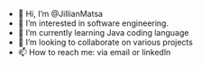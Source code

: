 - 👋 Hi, I’m @JillianMatsa
- 👀 I’m interested in software engineering.
- 🌱 I’m currently learning Java coding language
- 💞️ I’m looking to collaborate on various projects
- 📫 How to reach me: via email or linkedln

<!---
JillianMatsa/JillianMatsa is a ✨ special ✨ repository because its `README.md` (this file) appears on your GitHub profile.
You can click the Preview link to take a look at your changes.
--->
